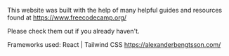 This website was built with the help of many helpful guides and resources found at https://www.freecodecamp.org/

Please check them out if you already haven't.

Frameworks used: React | Tailwind CSS
https://alexanderbengtsson.com/
